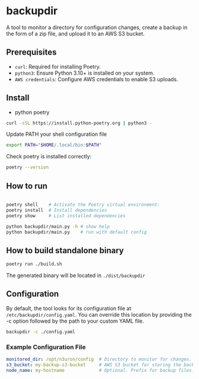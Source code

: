 # backupdir

A tool to monitor a directory for configuration changes, create a backup in the form of a zip file, and upload it to an AWS S3 bucket.

## Prerequisites
* `curl`: Required for installing Poetry.
* `python3`: Ensure Python 3.10+ is installed on your system.
* `AWS credentials`: Configure AWS credentials to enable S3 uploads.

## Install 
* python poetry
```bash
curl -sSL https://install.python-poetry.org | python3 -
```

Update PATH your shell configuration file
```bash
export PATH="$HOME/.local/bin:$PATH"
```

Check poetry is installed correctly:

```bash
poetry --version
```

## How to run
```bash

poetry shell    # Activate the Poetry virtual environment:
poetry install  # Install dependencies
poetry show     # List installed dependencies

python backupdir/main.py -h # show help
python backupdir/main.py    # run with default config
```

## How to build standalone binary
```bash
poetry run ./build.sh
```
The generated binary will be located in `./dist/backupdir`

## Configuration
By default, the tool looks for its configuration file at `/etc/backupdir/config.yaml`. You can override this location by providing the -c option followed by the path to your custom YAML file.

```bash
backupdir -c ./config.yaml
```

### Example Configuration File

```yaml
monitored_dir: /opt/n3uron/config  # Directory to monitor for changes. Cannot be the root directory '/'.
s3_bucket: my-backup-s3-bucket     # AWS S3 bucket for storing the backup zip files.
node_name: my-hostname             # Optional. Prefix for backup files. Defaults to the system's hostname.
```